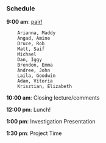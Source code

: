 ### Schedule

**9:00 am**: [pair!](pair.md)

		Arianna, Maddy
		Angad, Amine
		Druce, Rob
		Matt, Saif
		Michael
		Dan, Iggy
		Brendon, Emma
		Andree, John
		Laila, Goodwin
		Adam, Vitoria
		Krisztian, Elizabeth

**10:00 am**: Closing lecture/comments

**12:00 pm**: Lunch!

**1:00 pm**: Investigation Presentation

**1:30 pm**: Project Time
